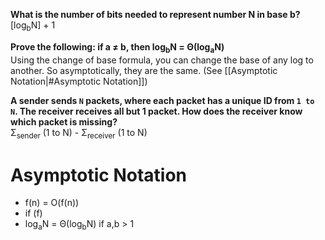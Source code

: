 __What is the number of bits needed to represent number N in base b?__  
[log<sub>b</sub>N] + 1

__Prove the following: if a &#8800; b, then log<sub>b</sub>N = &Theta;(log<sub>a</sub>N)__  
Using the change of base formula, you can change the base of any log to another. So asymptotically, they are the same. (See [[Asymptotic Notation|#Asymptotic Notation]])

__A sender sends `N` packets, where each packet has a unique ID from `1 to N`. The receiver receives all but 1 packet. How does the receiver know which packet is missing?__  
&Sigma;<sub>sender</sub> (1 to N) - &Sigma;<sub>receiver</sub> (1 to N)

# Asymptotic Notation

* f(n) = O(f(n))
* if (f)
* log<sub>a</sub>N = &Theta;(log<sub>b</sub>N) if a,b > 1

